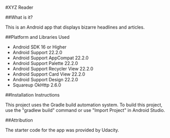 #XYZ Reader

##What is it?

This is an Android app that displays bizarre headlines and articles.

##Platform and Libraries Used

- Android SDK 16 or Higher
- Android Support 22.2.0
- Android Support AppCompat 22.2.0
- Android Support Palette 22.2.0
- Android Support Recycler View 22.2.0
- Android Support Card View 22.2.0
- Android Support Design 22.2.0
- Squareup OkHttp 2.6.0

##Installation Instructions

This project uses the Gradle build automation system. To build this project, 
use the "gradlew build" command or use "Import Project" in Android Studio.

##Attribution

The starter code for the app was provided by Udacity.